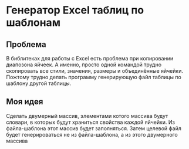 # Генератор Excel таблиц по шаблонам

## Проблема
В библитеках для работы с Excel есть проблема при копировании диапозона яйчеек. А именно, просто одной командой трудно скопировать все стили, значения, размеры и объединённые яйчейки. Пожтому трудно делать программу генерирующую файл таблицы по шаблону другой таблицы.

## Моя идея
Сделать двумерный массив, элементами котого массива будут словари, в которых будут храниться свойства каждой яйчейки. Из файла-шаблона этот массив будет заполняться. Затем целевой файл будет генерироваться не из файла-шаблона, а из этого двумерного массива
